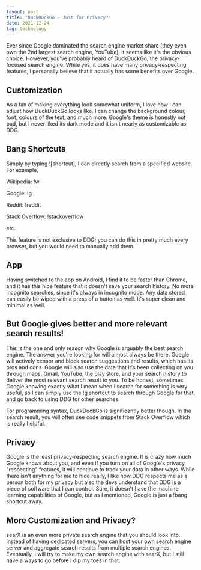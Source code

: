 ```yaml
---
layout: post
title: "DuckDuckGo - Just for Privacy?"
date: 2021-12-24
tag: technology
---
```


Ever since Google dominated the search engine market share (they even own the 2nd largest search engine, YouTube), it seems like it's the obvious choice. However, you've probably heard of DuckDuckGo, the privacy-focused search engine. While yes, it does have many privacy-respecting features, I personally believe that it actually has some benefits over Google.

## Customization

As a fan of making everything look somewhat uniform, I love how I can adjust how DuckDuckGo looks like. I can change the background colour, font, colours of the text, and much more. Google's theme is honestly not bad, but I never liked its dark mode and it isn't nearly as customizable as DDG.

## Bang Shortcuts

Simply by typing ![shortcut], I can directly search from a specified website. For example,

Wikipedia: !w

Google: !g

Reddit: !reddit

Stack Overflow: !stackoverflow

etc.

This feature is not exclusive to DDG; you can do this in pretty much every browser, but you would need to manually add them.

## App

Having switched to the app on Android, I find it to be faster than Chrome, and it has this nice feature that it doesn't save your search history. No more incognito searches, since it's always in incognito mode. Any data stored can easily be wiped with a press of a button as well. It's super clean and minimal as well.

## But Google gives better and more relevant search results!

This is the one and only reason why Google is arguably the best search engine. The answer you're looking for will almost always be there. Google will actively censor and block search suggestions and results, which has its pros and cons. Google will also use the data that it's been collecting on you through maps, Gmail, YouTube, the play store, and your search history to deliver the most relevant search result to you. To be honest, sometimes Google knowing exactly what I mean when I search for something is very useful, so I can simply use the !g shortcut to search through Google for that, and go back to using DDG for other searches.

For programming syntax, DuckDuckGo is significantly better though. In the search result, you will often see code snippets from Stack Overflow which is really helpful.

## Privacy

Google is the least privacy-respecting search engine. It is crazy how much Google knows about you, and even if you turn on all of Google's privacy "respecting" features, it will continue to track your data in other ways. While there isn't anything for me to hide really, I like how DDG respects me as a person both for my privacy but also the devs understand that DDG is a piece of software that I can control. Sure, it doesn't have the machine learning capabilities of Google, but as I mentioned, Google is just a !bang shortcut away.

## More Customization and Privacy?

searX is an even more private search engine that you should look into. Instead of having dedicated servers, you can host your own search engine server and aggregate search results from multiple search engines. Eventually, I will try to make my own search engine with searX, but I still have a ways to go before I dip my toes in that.
